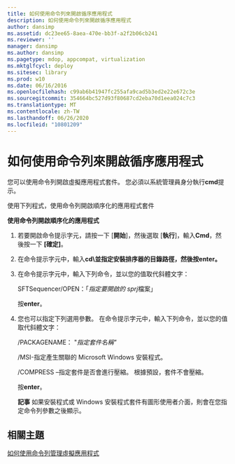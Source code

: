 ```yaml
---
title: 如何使用命令列來開啟循序應用程式
description: 如何使用命令列來開啟循序應用程式
author: dansimp
ms.assetid: dc23ee65-8aea-470e-bb3f-a2f2b06cb241
ms.reviewer: ''
manager: dansimp
ms.author: dansimp
ms.pagetype: mdop, appcompat, virtualization
ms.mktglfcycl: deploy
ms.sitesec: library
ms.prod: w10
ms.date: 06/16/2016
ms.openlocfilehash: c99ab6b41947fc255afa9cad5b3ed2e22e672c3e
ms.sourcegitcommit: 354664bc527d93f80687cd2eba70d1eea024c7c3
ms.translationtype: MT
ms.contentlocale: zh-TW
ms.lasthandoff: 06/26/2020
ms.locfileid: "10801209"
---
```

# 如何使用命令列來開啟循序應用程式


您可以使用命令列開啟虛擬應用程式套件。 您必須以系統管理員身分執行**cmd**提示。

使用下列程式，使用命令列開啟順序化的應用程式套件

**使用命令列開啟順序化的應用程式**

1.  若要開啟命令提示字元，請按一下 [**開始**]，然後選取 [**執行**]，輸入**Cmd**，然後按一下 **[確定]**。

2.  在命令提示字元中，輸入**cd\\**並指定安裝排序器的目錄路徑，然後按**enter。**

3.  在命令提示字元中，輸入下列命令，並以您的值取代斜體文字：

    SFTSequencer/OPEN：「*指定要開啟的 sprj*檔案」

    按**enter**。

4.  您也可以指定下列選用參數。 在命令提示字元中，輸入下列命令，並以您的值取代斜體文字：

    /PACKAGENAME： "*指定套件名稱"*

    /MSI-指定產生關聯的 Microsoft Windows 安裝程式。

    /COMPRESS –指定套件是否會進行壓縮。 根據預設，套件不會壓縮。

    按**enter**。

    **記事** 如果安裝程式或 Windows 安裝程式套件有圖形使用者介面，則會在您指定命令列參數之後顯示。

     

## 相關主題


[如何使用命令列管理虛擬應用程式](how-to-manage-virtual-applications-using-the-command-line.md)

 

 





